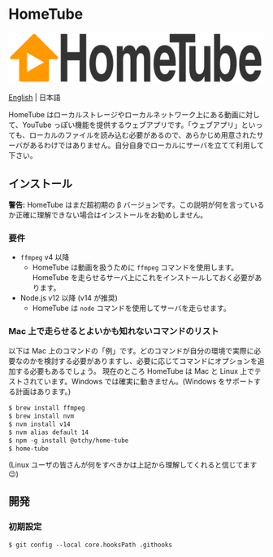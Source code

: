 # HomeTube

![HomeTube](src/images/logo.svg)

[English](README.md) | 日本語

HomeTube はローカルストレージやローカルネットワーク上にある動画に対して、YouTube っぽい機能を提供するウェブアプリです。「ウェブアプリ」といっても、ローカルのファイルを読み込む必要があるので、あらかじめ用意されたサーバがあるわけではありません。自分自身でローカルにサーバを立てて利用して下さい。

## インストール

**警告:** HomeTube はまだ超初期の β バージョンです。この説明が何を言っているか正確に理解できない場合はインストールをお勧めしません。

### 要件

-   `ffmpeg` v4 以降
    -   HomeTube は動画を扱うために `ffmpeg` コマンドを使用します。HomeTube を走らせるサーバ上にこれをインストールしておく必要があります。
-   Node.js v12 以降 (v14 が推奨)
    -   HomeTube は `node` コマンドを使用してサーバを走らせます。

### Mac 上で走らせるとよいかも知れないコマンドのリスト

以下は Mac 上のコマンドの「例」です。どのコマンドが自分の環境で実際に必要なのかを検討する必要がありますし、必要に応じてコマンドにオプションを追加する必要もあるでしょう。
現在のところ HomeTube は Mac と Linux 上でテストされています。Windows では確実に動きません。(Windows をサポートする計画はあります。)

```
$ brew install ffmpeg
$ brew install nvm
$ nvm install v14
$ nvm alias default 14
$ npm -g install @otchy/home-tube
$ home-tube
```

(Linux ユーザの皆さんが何をすべきかは上記から理解してくれると信じてます 😉)

## 開発

### 初期設定

```
$ git config --local core.hooksPath .githooks
```

